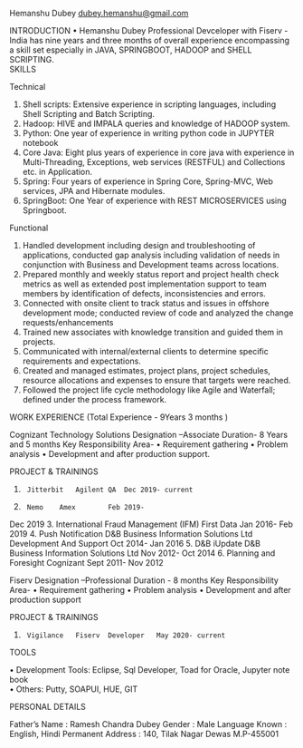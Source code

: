 Hemanshu Dubey
dubey.hemanshu@gmail.com

	

INTRODUCTION
•	Hemanshu Dubey Professional Devceloper with Fiserv - India has nine years and three months of overall experience encompassing a skill set especially in JAVA, SPRINGBOOT, HADOOP and SHELL SCRIPTING.  
SKILLS

Technical
1.	Shell scripts: Extensive experience in scripting languages, including Shell Scripting and Batch Scripting.
2.	Hadoop: HIVE and IMPALA queries and knowledge of HADOOP system. 
3.	Python: One year of experience in writing python code in JUPYTER notebook
4.	Core Java: Eight plus years of experience in core java with experience in Multi-Threading, Exceptions, web services (RESTFUL) and Collections etc. in Application.
5.	Spring: Four years of experience in Spring Core, Spring-MVC, Web services, JPA and Hibernate modules. 
6.	SpringBoot: One Year of experience with REST MICROSERVICES using Springboot.

Functional
1.	Handled development including design and troubleshooting of applications, conducted gap analysis including validation of needs in conjunction with Business and Development teams across locations.
2.	Prepared monthly and weekly status report and project health check metrics as well as extended post implementation support to team members by identification of defects, inconsistencies and errors.
3.	Connected with onsite client to track status and issues in offshore development mode; conducted review of code and analyzed the change requests/enhancements
4.	Trained new associates with knowledge transition and guided them in projects.
5.	Communicated with internal/external clients to determine specific requirements and expectations.
6.	Created and managed estimates, project plans, project schedules, resource allocations and expenses to ensure that targets were reached.
7.	Followed the project life cycle methodology like Agile and Waterfall; defined under the process framework.




WORK EXPERIENCE  (Total Experience - 9Years 3 months ) 

Cognizant Technology Solutions 
Designation –Associate
Duration- 8 Years and 5 months
Key Responsibility Area- 
•	Requirement gathering
•	Problem analysis
•	Development and after production support.

PROJECT & TRAININGS 
1.		Jitterbit	Agilent	QA	Dec 2019- current
2.		Nemo	Amex		Feb 2019-
Dec
2019
3.		International Fraud Management (IFM)	First Data		Jan 2016- Feb 2019
4.		Push Notification	D&B Business Information Solutions Ltd	Development
And
Support	Oct 2014- Jan 2016
5.		D&B  iUpdate	D&B Business Information Solutions Ltd		Nov 2012- Oct  2014
6.		Planning and Foresight	Cognizant		Sept 2011- Nov 2012



Fiserv 
Designation –Professional 
Duration -  8 months
Key Responsibility Area- 
•	Requirement gathering
•	Problem analysis
•	Development and after production support

PROJECT & TRAININGS 

1.		Vigilance	Fiserv	Developer	May 2020- current



TOOLS

•	Development Tools: Eclipse, Sql Developer, Toad for Oracle, Jupyter note book  
•	Others: Putty, SOAPUI, HUE, GIT

PERSONAL DETAILS 

Father’s Name                   :  Ramesh Chandra Dubey
Gender			:   Male
Language Known		:   English, Hindi
Permanent Address 	: 140, Tilak Nagar Dewas M.P-455001

